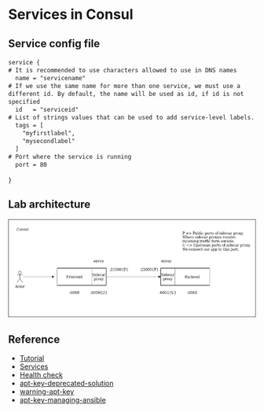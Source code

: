 # Services in Consul

## Service config file

```hcl
service {
# It is recommended to use characters allowed to use in DNS names
  name = "servicename"
# If we use the same name for more than one service, we must use a different id. By default, the name will be used as id, if id is not specified
  id   = "serviceid" 
# List of strings values that can be used to add service-level labels.
  tags = [
    "myfirstlabel",
    "mysecondlabel"
  ]
# Port where the service is running
  port = 80

}
```

## Lab architecture

![consul architecture with envoy](./assets/consul_envoy_architecture.drawio.png)

## Reference

- [Tutorial](https://learn.hashicorp.com/tutorials/consul/get-started-service-discovery?utm_source=docs)
- [Services](https://www.consul.io/docs/discovery/services)
- [Health check](https://www.consul.io/docs/discovery/checks)
- [apt-key-deprecated-solution](https://itsfoss.com/apt-key-deprecated/)
- [warning-apt-key](https://stackoverflow.com/questions/68992799/warning-apt-key-is-deprecated-manage-keyring-files-in-trusted-gpg-d-instead/71384057#71384057)
- [apt-key-managing-ansible](https://stackoverflow.com/questions/71585303/how-can-i-manage-keyring-files-in-trusted-gpg-d-with-ansible-playbook-since-apt)

